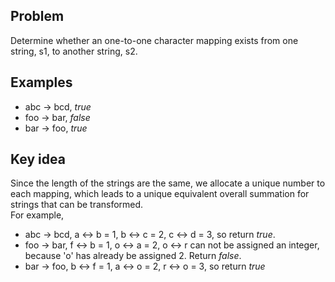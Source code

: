 ## Problem
Determine whether an one-to-one character mapping exists from one string, s1, to another string, s2.

## Examples
* abc -> bcd, *true*
* foo -> bar, *false*
* bar -> foo, *true*
  
## Key idea
Since the length of the strings are the same, we allocate a unique number to each mapping, which leads to a unique equivalent overall summation for strings that can be transformed.   
For example,
* abc -> bcd, a <-> b = 1, b <-> c = 2, c <-> d = 3, so return *true*.
* foo -> bar, f <-> b = 1, o <-> a = 2, o <-> r can not be assigned an integer, because 'o' has already be assigned 2. Return *false*.
* bar -> foo, b <-> f = 1, a <-> o = 2, r <-> o = 3, so return *true*
